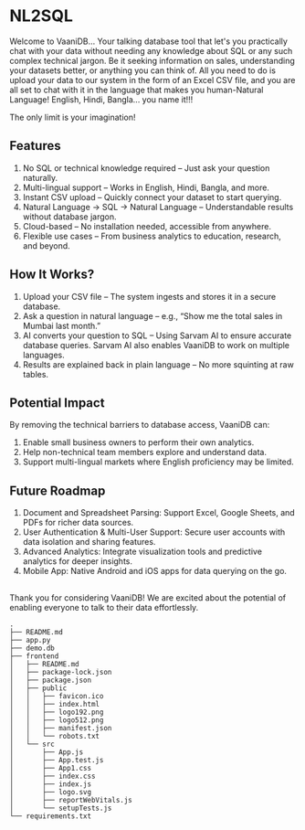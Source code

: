 # NL2SQL

Welcome to VaaniDB... Your talking database tool that let's you practically chat with your data without needing any knowledge about SQL or any such complex technical jargon. Be it seeking information on sales, understanding your datasets better, or anything you can think of. All you need to do is upload your data to our system in the form of an Excel CSV file, and you are all set to chat with it in the language that makes you human-Natural Language! English, Hindi, Bangla... you name it!!!

The only limit is your imagination!


## Features

1. No SQL or technical knowledge required – Just ask your question naturally.
2. Multi-lingual support – Works in English, Hindi, Bangla, and more.
3. Instant CSV upload – Quickly connect your dataset to start querying.
4. Natural Language → SQL → Natural Language – Understandable results without database jargon.
5. Cloud-based – No installation needed, accessible from anywhere.
6. Flexible use cases – From business analytics to education, research, and beyond.


## How It Works?

1. Upload your CSV file – The system ingests and stores it in a secure database.
2. Ask a question in natural language – e.g., “Show me the total sales in Mumbai last month.”
3. AI converts your question to SQL – Using Sarvam AI to ensure accurate database queries. Sarvam AI also enables VaaniDB to work on multiple languages.
4. Results are explained back in plain language – No more squinting at raw tables.


## Potential Impact

By removing the technical barriers to database access, VaaniDB can:
1. Enable small business owners to perform their own analytics.
2. Help non-technical team members explore and understand data.
3. Support multi-lingual markets where English proficiency may be limited.


## Future Roadmap

1. Document and Spreadsheet Parsing: Support Excel, Google Sheets, and PDFs for richer data sources.
2. User Authentication & Multi-User Support: Secure user accounts with data isolation and sharing features.
3. Advanced Analytics: Integrate visualization tools and predictive analytics for deeper insights.
4. Mobile App: Native Android and iOS apps for data querying on the go.


##
Thank you for considering VaaniDB! We are excited about the potential of enabling everyone to talk to their data effortlessly.

```
.
├── README.md
├── app.py
├── demo.db
├── frontend
│   ├── README.md
│   ├── package-lock.json
│   ├── package.json
│   ├── public
│   │   ├── favicon.ico
│   │   ├── index.html
│   │   ├── logo192.png
│   │   ├── logo512.png
│   │   ├── manifest.json
│   │   └── robots.txt
│   └── src
│       ├── App.js
│       ├── App.test.js
│       ├── App1.css
│       ├── index.css
│       ├── index.js
│       ├── logo.svg
│       ├── reportWebVitals.js
│       └── setupTests.js
└── requirements.txt